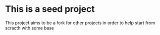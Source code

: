# This is a seed project

This project aims to be a fork for other projects in order to help start from scracth with some base
